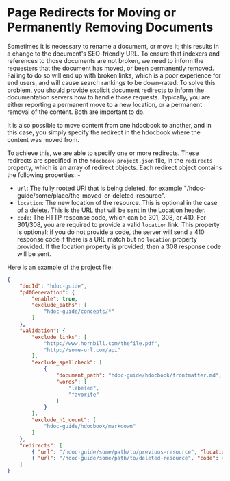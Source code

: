 # Page Redirects for Moving or Permanently Removing Documents
Sometimes it is necessary to rename a document, or move it; this results in a change to the document's SEO-friendly URL. To ensure that indexers and references to those documents are not broken, we need to inform the requesters that the document has moved, or been permanently removed. Failing to do so will end up with broken links, which is a poor experience for end users, and will cause search rankings to be down-rated. To solve this problem, you should provide explicit document redirects to inform the documentation servers how to handle those requests. Typically, you are either reporting a permanent move to a new location, or a permanent removal of the content. Both are important to do. 

It is also possible to move content from one hdocbook to another, and in this case, you simply specify the redirect in the hdocbook where the content was moved from.

To achieve this, we are able to specify one or more redirects. These redirects are specified in the `hdocbook-project.json` file, in the `redirects` property, which is an array of redirect objects.  Each redirect object contains the following properties: -

- `url`: The fully rooted URI that is being deleted, for example "/hdoc-guide/some/place/the-moved-or-deleted-resource".
- `location`: The new location of the resource. This is optional in the case of a delete.  This is the URL that will be sent in the Location header.
- `code`: The HTTP response code, which can be 301, 308, or 410.  For 301/308, you are required to provide a valid `location` link. This property is optional; if you do not provide a code, the server will send a 410 response code if there is a URL match but no `location` property provided. If the location property is provided, then a 308 response code will be sent.


Here is an example of the project file:

``` json
{
    "docId": "hdoc-guide",
    "pdfGeneration": {
        "enable": true,
        "exclude_paths": [
            "hdoc-guide/concepts/*"
        ]
    },
    "validation": {
        "exclude_links": [
            "http://www.hornbill.com/thefile.pdf",
            "http://some-url.com/api"
        ],
        "exclude_spellcheck": [
            {
                "document_path": "hdoc-guide/hdocbook/frontmatter.md",
                "words": [
                    "labeled",
                    "favorite"
                ]
            }
        ],
        "exclude_h1_count": [
            "hdoc-guide/hdocbook/markdown"
        ]
    },
    "redirects": [
        { "url": "/hdoc-guide/some/path/to/previous-resource", "location": "/hdoc-guide/new/location/to-resource", "code": 301 }
        { "url": "/hdoc-guide/some/path/to/deleted-resource", "code": 410 }
    ]
}
```